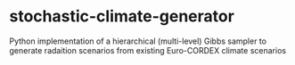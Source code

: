 # stochastic-climate-generator
Python implementation of a hierarchical (multi-level) Gibbs sampler to generate radaition scenarios from existing Euro-CORDEX climate scenarios
